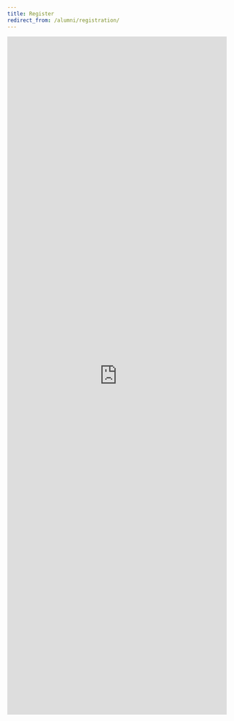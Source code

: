 ```yaml
---
title: Register
redirect_from: /alumni/registration/
---
```


<iframe src="https://docs.google.com/forms/d/1PGgm8JgVqds4nJkBeRnvHgq4NFQ4hnavMO7vdaJThy8/viewform?embedded=true" width="100%" height="1553" frameborder="0" marginheight="0" marginwidth="0">Loading...</iframe>
